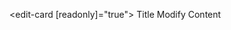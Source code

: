 <edit-card [readonly]="true">
    <edit-card-title>Title</edit-card-title>
    <edit-card-action>Modify</edit-card-action>
    <edit-card-content>Content</edit-card-content>
</edit-card>
